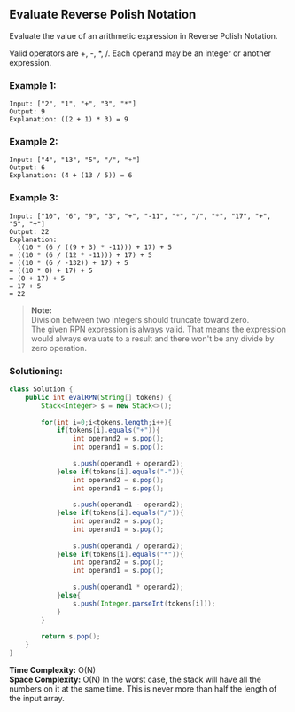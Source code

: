 ## Evaluate Reverse Polish Notation

Evaluate the value of an arithmetic expression in Reverse Polish Notation.

Valid operators are +, -, *, /. Each operand may be an integer or another expression.


### Example 1:
```
Input: ["2", "1", "+", "3", "*"]
Output: 9
Explanation: ((2 + 1) * 3) = 9
```

### Example 2:
```
Input: ["4", "13", "5", "/", "+"]
Output: 6
Explanation: (4 + (13 / 5)) = 6
```

### Example 3:
```
Input: ["10", "6", "9", "3", "+", "-11", "*", "/", "*", "17", "+", "5", "+"]
Output: 22
Explanation: 
  ((10 * (6 / ((9 + 3) * -11))) + 17) + 5
= ((10 * (6 / (12 * -11))) + 17) + 5
= ((10 * (6 / -132)) + 17) + 5
= ((10 * 0) + 17) + 5
= (0 + 17) + 5
= 17 + 5
= 22
```

> **Note:**  
> Division between two integers should truncate toward zero.  
> The given RPN expression is always valid. That means the expression would always evaluate to a result and there won't be any divide by zero operation.

 ### Solutioning:

```java
class Solution {
    public int evalRPN(String[] tokens) {
        Stack<Integer> s = new Stack<>();
        
        for(int i=0;i<tokens.length;i++){
            if(tokens[i].equals("+")){
                int operand2 = s.pop();
                int operand1 = s.pop();
                
                s.push(operand1 + operand2);
            }else if(tokens[i].equals("-")){
                int operand2 = s.pop();
                int operand1 = s.pop();
                
                s.push(operand1 - operand2);
            }else if(tokens[i].equals("/")){
                int operand2 = s.pop();
                int operand1 = s.pop();
                
                s.push(operand1 / operand2);
            }else if(tokens[i].equals("*")){
                int operand2 = s.pop();
                int operand1 = s.pop();
                
                s.push(operand1 * operand2);
            }else{
                s.push(Integer.parseInt(tokens[i]));
            }
        }
        
        return s.pop();
    }
}
```  
**Time Complexity:** O(N)   
**Space Complexity:** O(N) In the worst case, the stack will have all the numbers on it at the same time. This is never more than half the length of the input array.




